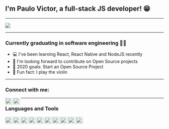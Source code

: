 ## I'm Paulo Victor, a full-stack JS developer! 😁
---

<img src="https://media.giphy.com/media/26tn33aiTi1jkl6H6/giphy.gif" />


---
### Currently graduating in software engineering 👨‍🎓
- 💻 I've been learning React, React Native and NodeJS recently
- 🤝 I'm looking forward to contribute on Open Source projects
- 🎯 2020 goals: Start an Open Source Project
- 🎻 Fun fact: I play the violin

---
### Connect with me:
[<img align="left" alt="LinkedIn" width="22px" src="https://cdn.jsdelivr.net/npm/simple-icons@v3/icons/linkedin.svg" />][LinkedIn]
[<img align="left" alt="Instagram" width="22px" src="https://cdn.jsdelivr.net/npm/simple-icons@v3/icons/instagram.svg" />][instagram]

---
### Languages and Tools

[<img align="left" alt="React" width="22px" src="" />][react]

[<img align="left" alt="React Native" width="22px" src="" />][react native]

[<img align="left" alt="NodeJS" width="22px" src="" />][nodejs]

[<img align="left" alt="Docker" width="22px" src="" />][docker]

[<img align="left" alt="TypeORM" width="22px" src="" />][Typeorm]

[<img align="left" alt="PostgreSQL" width="22px" src="" />][postgres]

[<img align="left" alt="MongoDB" width="22px" src="" />][mongodb]

[<img align="left" alt="Redis" width="22px" src="" />][redis]

[<img align="left" alt="JWT" width="22px" src="" />][JWT]

[<img align="left" alt="Styled-Components" width="22px" src="" />][styledcomponents]





[instagram]: <https://www.instagram.com/twistershark>
[linkedin]: <https://www.linkedin.com/in/paulovictorsilva/>
[react]: <https://reactjs.org/>
[react native]: <https://reactnative.dev/>
[nodejs]: <https://nodejs.org/en/>
[docker]: <https://www.docker.com/>
[Typeorm]: <https://typeorm.io/#/>
[postgres]: <https://www.postgresql.org/>
[mongodb]: <https://www.mongodb.com/>
[redis]: <https://redis.io/>
[JWT]: <https://jwt.io/>
[styledcomponents]: <https://styled-components.com/>
